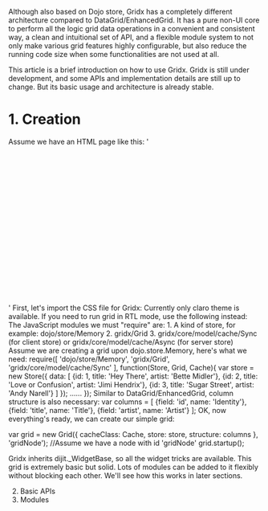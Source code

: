 Although also based on Dojo store, Gridx has a completely different architecture compared to DataGrid/EnhancedGrid. It has a pure non-UI core to perform all the logic grid data operations in a convenient and consistent way, a clean and intuitional set of API, and a flexible module system to not only make various grid features highly configurable, but also reduce the running code size when some functionalities are not used at all.

This article is a brief introduction on how to use Gridx. Gridx is still under development, and some APIs and implementation details are still up to change. But its basic usage and architecture is already stable.

# 1. Creation
Assume we have an HTML page like this:
'<html>
<head>
	<title>Gridx Demo</title>
	<script type="text/javascript" src="../../dojo/dojo.js" data-dojo-config="async: true"></script>
</head>
<body>
	<!-- We'd like to show a grid here -->
	<div id="gridNode" style="width: 400px; height: 300px;"></div>
</body>
</html>'
First, let's import the CSS file for Gridx:
	<link rel="stylesheet" href="gridx/resources/claro/Gridx.css" />
Currently only claro theme is available. If you need to run grid in RTL mode, use the following instead:
	<link rel="stylesheet" href="gridx/resources/claro/Gridx_rtl.css" />
The JavaScript modules we must "require" are:
	1. A kind of store, for example: dojo/store/Memory
	2. gridx/Grid
	3. gridx/core/model/cache/Sync (for client store) or gridx/core/model/cache/Async (for server store)
Assume we are creating a grid upon dojo.store.Memory, here's what we need:
require([
	'dojo/store/Memory',
	'gridx/Grid',
	'gridx/core/model/cache/Sync'
], function(Store, Grid, Cache){
	var store = new Store({
		data: [
			{id: 1, title: 'Hey There', artist: 'Bette Midler'},
			{id: 2, title: 'Love or Confusion', artist: 'Jimi Hendrix'},
			{id: 3, title: 'Sugar Street', artist: 'Andy Narell'}
	]
	});
	......
});
Similar to DataGrid/EnhancedGrid, column structure is also necessary:
	var columns = [
		{field: 'id', name: 'Identity'},
		{field: 'title', name: 'Title'},
		{field: 'artist', name: 'Artist'}
	];
OK, now everything's ready, we can create our simple grid:

var grid = new Grid({
	cacheClass: Cache,
	store: store,
	structure: columns
}, 'gridNode');	//Assume we have a node with id 'gridNode'
grid.startup();

Gridx inherits dijit._WidgetBase, so all the widget tricks are available. 
This grid is extremely basic but solid. Lots of modules can be added to it flexibly without blocking each other. We'll see how this works in later sections.

2. Basic APIs
3. Modules